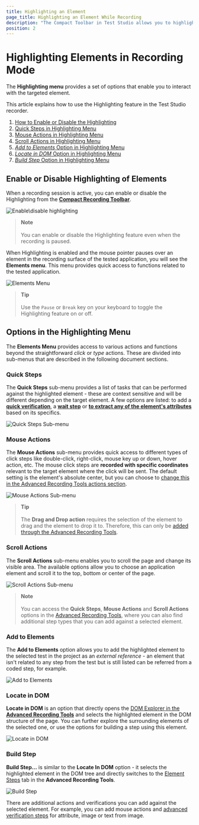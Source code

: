 ```yaml
---
title: Highlighting an Element
page_title: Highlighting an Element While Recording
description: "The Compact Toolbar in Test Studio allows you to highlight different elements on a page and to use various functions in the highlighting menu."
position: 2
---
```

# Highlighting Elements in Recording Mode

The __Highlighting menu__ provides a set of options that enable you to interact with the targeted element.

This article explains how to use the Highlighting feature in the Test Studio recorder.

1. [How to Enable or Disable the Highlighting](#enable-or-disable-highlighting-of-elements)
1. [Quick Steps in Highlighting Menu](#quick-steps)
1. [Mouse Actions in Highlighting Menu](#mouse-actions)
1. [Scroll Actions in Highlighting Menu](#scroll-actions)
1. [_Add to Elements_ Option in Highlighting Menu](#add-to-elements)
1. [_Locate in DOM_ Option in Highlighting Menu](#locate-in-dom)
1. [_Build Step_ Option in Highlighting Menu](#build-step)

## Enable or Disable Highlighting of Elements

When a recording session is active, you can enable or disable the Highlighting from the <a href="/features/recorder/compact-recording-toolbar" target="_blank">**Compact Recording Toolbar**</a>.

![Enable\disable highlighting](/img/automated-tests/recording/highlighting/fig1.png)

> **Note**
> <br>
> <br>
> You can enable or disable the Highlighting feature even when the recording is paused.

When Highlighting is enabled and the mouse pointer pauses over an element in the recording surface of the tested application, you will see the __Elements menu__. This menu provides quick access to functions related to the tested application.

![Elements Menu](/img/automated-tests/recording/highlighting/fig2.png)

> **Tip**
> <br>
> <br>
> Use the `Pause` or `Break` key on your keyboard to toggle the Highlighting feature on or off.

## Options in the Highlighting Menu

The __Elements Menu__ provides access to various actions and functions beyond the straightforward _click_ or _type_ actions. These are divided into sub-menus that are described in the following document sections.

### Quick Steps

The __Quick Steps__ sub-menu provides a list of tasks that can be performed against the highlighted element - these are context sensitive and will be different depending on the target element. A few options are listed: to add a <a href="/features/recorder/advanced-recording-tools/element-steps/verifications/quick-verification" target="_blank">__quick verification__</a>, a <a href="/features/recorder/advanced-recording-tools/element-steps/verifications/wait" target="_blank">__wait step__</a> or <a href="/features/recorder/advanced-recording-tools/element-steps/verifications/extraction" target="_blank">__to extract any of the element's attributes__</a> based on its specifics.

![Quick Steps Sub-menu](/img/automated-tests/recording/highlighting/fig4.png)

### Mouse Actions

The __Mouse Actions__ sub-menu provides quick access to different types of click steps like double-click, right-click, mouse key up or down, hover action, etc. The mouse click steps are __recorded with specific coordinates__ relevant to the target element where the click will be sent. The default setting is the element's absolute center, but you can choose to <a href="/features/recorder/advanced-recording-tools/element-steps/actions/mouse-actions#specific-location" target="_blank">change this in the Advanced Recording Tools actions section</a>.

![Mouse Actions Sub-menu](/img/automated-tests/recording/highlighting/fig5.png)

> **Tip**
> <br>
> <br>
> The __Drag and Drop action__ requires the selection of the element to drag and the element to drop it to. Therefore, this can only be <a href="/features/recorder/advanced-recording-tools/element-steps/actions/drag-and-drop" target="_blank">added through the Advanced Recording Tools</a>.

### Scroll Actions

The __Scroll Actions__ sub-menu enables you to scroll the page and change its visible area. The available options allow you to choose an application element and scroll it to the top, bottom or center of the page.

![Scroll Actions Sub-menu](/img/automated-tests/recording/highlighting/fig6.png)

> **Note**
> <br>
> <br>
> You can access the __Quick Steps__, __Mouse Actions__ and __Scroll Actions__ options in the <a href="/features/recorder/advanced-recording-tools/element-steps/steps-overview" target="_blank">Advanced Recording Tools</a>, where you can also find additional step types that you can add against a selected element.

### Add to Elements

The **Add to Elements** option allows you to add the highlighted element to the selected test in the project as an _external reference_ - an element that isn't related to any step from the test but is still listed can be referred from a coded step, for example.

![Add to Elements][5]

### Locate in DOM

**Locate in DOM** is an option that directly opens the <a href="/features/recorder/advanced-recording-tools/dom-explorer" target="_blank">DOM Explorer in the __Advanced Recording Tools__</a> and selects the highlighted element in the DOM structure of the page. You can further explore the surrounding elements of the selected one, or use the options for building a step using this element.

![Locate in DOM][6]

### Build Step

**Build Step...** is similar to the __Locate In DOM__ option - it selects the highlighted element in the DOM tree and directly switches to the <a href="/features/recorder/advanced-recording-tools/element-steps/steps-overview" target="_blank">Element Steps</a> tab in the __Advanced Recording Tools__.

![Build Step][7]

There are additional actions and verifications you can add against the selected element. For example, you can add mouse actions and <a href="/features/recorder/advanced-recording-tools/element-steps/verifications/advanced-verification" target="_blank">advanced verification steps</a> for attribute, image or text from image.

[1]: /img/features/recorder/compact-recording-toolbar/anim1.gif
[2]: /img/features/recorder/compact-recording-toolbar/fig2.png
[3]: /img/features/recorder/compact-recording-toolbar/fig3.png
[4]: /img/features/recorder/compact-recording-toolbar/fig4.png
[5]: /img/features/recorder/compact-recording-toolbar/fig5.png
[6]: /img/features/recorder/compact-recording-toolbar/fig6.png
[7]: /img/features/recorder/compact-recording-toolbar/fig7.png
[8]: /img/features/recorder/compact-recording-toolbar/fig8.png
[9]: /img/features/recorder/compact-recording-toolbar/fig9.png
[10]: /img/features/recorder/compact-recording-toolbar/fig10.png
[11]: /img/features/recorder/compact-recording-toolbar/fig11.png
[12]: /img/features/recorder/compact-recording-toolbar/fig12.png
[13]: /img/features/recorder/compact-recording-toolbar/fig13.png
